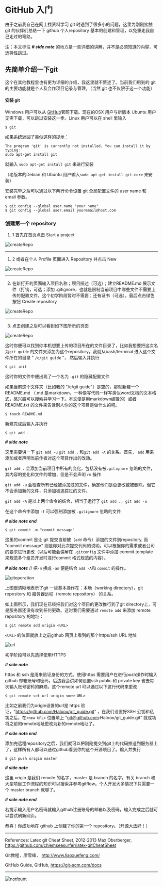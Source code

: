 # GitHub 入门

由于之前我自己在网上找资料学习 git 时遇到了很多小的问题，这里为刚刚接触 git 的伙伴们总结一下 github 个人repository 基本的创建和管理，以免重走我自己走过的弯路。



注：本文标注 ***# side note*** 的地方是一些详细的讲解，并不是必须知道的内容，可选择性跳过。



## 先简单介绍一下git

这个在其他教程里也有更为详细的介绍，我这里就不赘述了。当前我们用到的 git 的主要功能就是个人及合作项目记录与管理。（当然 git 也不仅限于这一个功能）



#### 安装 git

Windows 用户可以从 [GitHub](https://github.com)官网下载。现在的OSX 用户与新版本 Ubuntu 用户无需下载，可以跳过安装这一步。Linux 用户可以在 shell 里输入

```shell
$ git
```

如果系统返回了类似这样的提示：

``` shell
The program 'git' is currently not installed. You can install it by typing:
sudo apt-get install git
```

就输入 `sudo apt-get install git` 来进行安装 

（老版本的Debian 和 Ubuntu 用户输入`sudo apt-get install git-core` 来安装）



安装完毕之后可以通过以下两行命令设置 git 全局配置文件的 user name 和 email 参数。

``` shell
$ git config --global user.name "your name"
$ git config --global user.email youremail@host.com
```



### 创建第一个 repository



1. 1 首先在首页点击 Start a project

![createRepo](./helloworld.jpg)

----------

1. 2 或者在个人 Profile 页面进入 Repository 并点击 New

![createRepo](./createrepo2.png)

----------

2. 在新打开的页面输入项目名称；项目描述（可选）；建立README.md 展示文件（打钩，可选；添加 .gitignore，也就是限制当前项目中哪些文件不需要上传的配置文件，这个初学阶段暂时不需要；还有证书（可选）。最后点击绿色按钮 Create repository

![createRepo](./createrepo3.png)

----------

3. 点击创建之后可以看到如下图所示的页面

![createRepo](./createrepo4.png)



这时你便可以找到你本机想要上传的项目所在的文件目录了，比如我想要把这次名为`git guide` 的文件夹添加为这个repository，我就从bash/terminal 进入这个文件所在的目录 " `/c/git guide` "， 然后输入并执行

```shell
$ git init
```

这时你的文件中便出现了一个名为 `.git` 的隐藏配置文件

如果当前这个文件夹（比如我的 "/c/git guide"）是空的，那就新建一个 README.md （.md 是markdown，一种像写代码一样写类似word文档的文本格式，感兴趣可以搜索并学习一下。本文便是用markdown编辑的）或者 README.txt 的文件来告诉别人你的这个项目是做什么的吧。

``` shell
$ touch README.md
```

新建完成后输入并执行

``` shell
$ git add .
```



***\# side note***

这里需要讲一下 `git add -u`  `git add .`  和`git add -A` 的关系。首先， `add` 用来添加或者声明当前作者对这个项目作出的改动。

`git add .` 会添加当前项目中所有的变化，包括没有被`.gitignore` 忽略的文件，其内容的变化和文件的增加，但是不会声明 `rm` 操作

`git add -u`  会检查所有已经被添加过的文件，确定他们是否更改或被删除。但它不会添加新的文件，只添加被追踪过的文件。

`git add -A` 是以上两个命令的结合，相当于运行了 `git add .; git add -u` 

在这个命令中添加 `-f` 可以强制添加被 `.gitignore` 忽略的文件

***# side note end***



``` shell
$ git commit -m "commit message"
```

这里的commit 是让 git 提交当前被（`add` 命令）添加的文件到repository, 而 "commit message" 则是你对此次提交代码的说明，可以根据你的需求或者公司的要求进行更改（以后可能会讲解在 `.gitconfig` 文件中添加 commit.template 来规范多个组员开发时进行commit 格式规范的内容）。

***# side note*** // 把`-m` 换成 `-am` 便是结合 `add -A`和 `commit` 的操作。



![gitoperation](./gitoperation.png)

上图很清晰地表示了git 一些基本操作在：本地（working directory），git repository 和 服务器远程（remote repository） 的关系。



如上图所示，我们现在已经把我们对这个项目的更改推行到了git directory上，可是服务器还没有收到任何更改。这时我们需要通过 `remote add` 来添加 remote repository 的地址：

``` shell
$ git remote add origin <URL>
```

`<URL>` 的位置就放上之前github 网页上看到的那个https/ssh URL 地址

![url](./giturl.png)

初学阶段可以先选择使用HTTPS



***# side note***

https 和 ssh 是用来验证身份的方式。使用https 需要用户在进行push操作时输入github 邮箱账号和密码，后边我会讲如何设置ssh public 和 private key 省去每次输入账号密码的麻烦。这个remote url 可以通过以下这行代码来更改

``` shell
$ git remote set-url origin <new URL>
```

比如之前我们为origin设置的url是 https 验证，"https://github.com/Halooo/git_guide.git" ，在我们设置好SSH 公钥和私钥之后，在`<new URL>` 位置填上 "git@github.com:Halooo/git_guide.git" 就成功将之前的remote地址更改为新的remote地址了。

***# side note end***



添加完远程repository之后，我们就可以把刚刚提交到git上的代码推送到服务器上了，这样所有人都可以通过github看到你的这个开源项目了。输入并执行

``` shell
$ git push origin master
```

***# side note***  

这里 origin 是我们 remote 的名字，master 是 branch 的名字。有关 branch 和大型项目工作流程的知识可以搜索并参考gitflow。个人开发大多情况下只需要一个 master branch 就够了。

***# side note end***



若提示输入用户名密码就输入github注册账号的邮箱以及密码，输入完成之后就可以尝试刷新网页。

恭喜！你成功地在 github 上创建了你的第一个 repository。（开源大法好！）

----------

References:
Latex git Cheat Sheet, 2012-2013 Max Oberberger, https://github.com/chiemseesurfer/latex-gitCheatSheet

Git教程，廖雪峰， http://www.liaoxuefeng.com/

GitHub Guide, GitHub, https://git-scm.com/docs

----------



![notfount](./404.png)